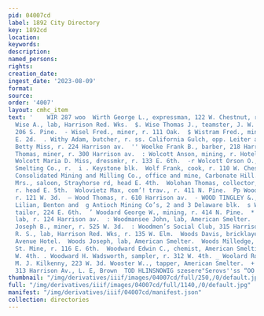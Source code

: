 ```yaml
---
pid: 04007cd
label: 1892 City Directory
key: 1892cd
location: 
keywords: 
description: 
named_persons: 
rights: 
creation_date: 
ingest_date: '2023-08-09'
format: 
source: 
order: '4007'
layout: cmhc_item
text: '    WIR 287 woo  Wirth George L., expressman, 122 W. Chestnut, r.127 W. 2d.
  Wise A., lab, Harrison Red. Wks.  $. Wise Thomas J., teamster, J. W. Ten Eyck, r.
  206 S. Pine.  - Wisel Fred., miner, r. 111 Oak.  $ Wistram Fred., miner, r. 405
  E. 2d.  . Withy Adam, butcher, r. ss. California Gulch, opp. Leiter av.  Wittenstein
  Betty Miss, r. 224 Harrison av.  '' Woelke Frank B., barber, 218 Harrison av.  Wohler
  Thomas, miner, r. 300 Harrison av.  : Wolcott Anson, mining, r. Hotel Kitchen, ‘  E
  Wolcott Maria D. Miss, dressmkr, r. 133 E. 6th.  -r Wolcott Orson O., chemist, Bi-Metallic
  Smelting Co., r.  i . Keystone blk.  Wolf Frank, cook, r. 110 W. Chestnut.  Wolftone
  Consolidated Mining and Milling Co., office and mine, Carbonate Hill.  Wolohan Julia
  Mrs., saloon, Strayhorse rd, head E. 4th.  Wolohan Thomas, collector, Herald Democrat,
  r. head E. 5th.  Wolovietz Max, com’! trav., r. 411 N. Pine.  Pp Wood Charles, carpenter,
  r. 121 W. 3d.  — Wood Thomas, r. 610 Harrison av.  - WOOD TINGLEY &., gen’l manager,
  Lilian, Benton and  g Antioch Mining Co’s, 2 and 3 Delaware blk.  s Wood Nathan,
  tailor, 224 E. 6th.  ’ Woodard George W., mining, r. 414 N. Pine.  * Woodman John,
  lab, r. 124 Harrison av.  : Woodmansee John, lab, American Smelter.  ‘Woodmansee
  Joseph B., miner, r. 525 W. 3d.  : Woodmen’s Social Club, 315 Harrison av.  Woodruff
  R. S., lab, Harrison Red. Wks, r. 135 W. Elm.  Woods Davis, bricklayer, bds. Fifth
  Avenue Hotel.  Woods Joseph, lab, American Smelter.  Woods Milledge, pumpman, Sixth
  St. Mine, r. 116 E. 6th.  Woodward Edwin C., chemist, American Smelting Co., r.  812
  W. 4th. . Woodward H. Wadsworth, sampler, r. 312 W. 4th. _ Woolard Robert W., bkkpr,
  M. J. Kilkenny, 223 W. 3d. Wooster W.., tapper, American Smelter.  + SHIRTS TO ORDER,
  313 Harrison Av., L. E, Brown  TOD HLINSNOWIG szesere"Serovs''ss “OO TOD ITMAQVIT '
thumbnail: "/img/derivatives/iiif/images/04007cd/full/250,/0/default.jpg"
full: "/img/derivatives/iiif/images/04007cd/full/1140,/0/default.jpg"
manifest: "/img/derivatives/iiif/04007cd/manifest.json"
collection: directories
---
```

